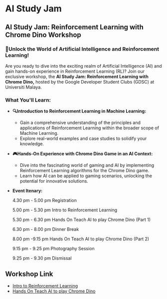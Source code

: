 # AI Study Jam

## AI Study Jam: Reinforcement Learning with Chrome Dino Workshop

### 🚀Unlock the World of Artificial Intelligence and Reinforcement Learning!

Are you ready to dive into the exciting realm of Artificial Intelligence (AI) and gain hands-on experience in Reinforcement Learning (RL)? Join our exclusive workshop, the **AI Study Jam: Reinforcement Learning with Chrome Dino,** hosted by the Google Developer Student Clubs (GDSC) at Universiti Malaya.

### What You'll Learn:

- **🔍Introduction to Reinforcement Learning in Machine Learning:**
  * Gain a comprehensive understanding of the principles and applications of Reinforcement Learning within the broader scope of Machine Learning.
  * Explore real-world examples and case studies to solidify your knowledge.

- **🎮Hands-On Experience with Chrome Dino Game in an AI Context:**
  * Dive into the fascinating world of gaming and AI by implementing Reinforcement Learning algorithms for the Chrome Dino game.
  * Learn how AI can be applied to gaming scenarios, unlocking the potential for innovative solutions.

- **Event Itenary:**

  4.30 pm - 5.00 pm
    Registration

  5.00 pm - 5.30 pm
    Intro to Reinforcement Learning
  
  5.30 pm - 6.30 pm
    Hands On Teach AI to play Chrome Dino (Part 1)

  6.30 pm - 8.00 pm
    Dinner Break
  
  8.00 pm -9.15 pm
    Hands On Teach AI to play Chrome Dino (Part 2)
  
  9.15 pm - 9.25 pm
    Photography Session

  9.25 pm - 9.30 pm
    Dismissal

## Workshop Link
* [Intro to Reinforcement Learning](./IntroToRL/README.md)
* [Hands On Teach AI to play Chrome Dino](./HandsOnChromeDino/README.md)

  


